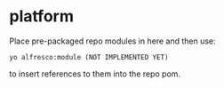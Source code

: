 platform
========
Place pre-packaged repo modules in here and then use:

    yo alfresco:module (NOT IMPLEMENTED YET)

to insert references to them into the repo pom.
